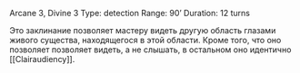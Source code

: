 Arcane 3, Divine 3
Type: detection
Range: 90’
Duration: 12 turns

Это заклинание позволяет мастеру видеть другую область глазами живого существа, находящегося в этой области. Кроме того, что оно позволяет позволяет видеть, а не слышать, в остальном оно идентично [[Clairaudiency]].


